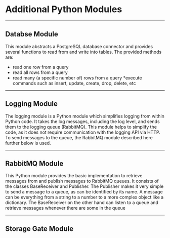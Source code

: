 # Additional Python Modules

---

## Databse Module

This module abstracts a PostgreSQL database connector and provides several functions to read from and
write into tables. The provided methods are:

 * read one row from a query
 * read all rows from a query
 * read many (a specific number of) rows from a query
 *execute commands such as insert, update, create, drop, delete, etc

---

## Logging Module

The logging module is a Python module which simplifies logging from within Python code. It takes the log
messages, including the log level, and sends them to the logging queue (RabbitMQ). This module helps to
simplify the code, as it does not require communication with the logging API via HTTP. To send messages to
the queue, the RabbitMQ module described here further below is used.


---

## RabbitMQ Module

This Python module provides the basic implementation to retrieve messages from and publish messages to
RabbitMQ queues. It consists of the classes BaseReceiver and Publisher. The Publisher makes it very simple
to send a message to a queue, as can be identified by its name. A message can be everything from a string to
a number to a more complex object like a dictionary. The BaseReceiver on the other hand can listen to a
queue and retrieve messages whenever there are some in the queue

---

## Storage Gate Module
